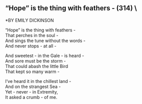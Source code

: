 ## “Hope” is the thing with feathers - (314) \
*BY EMILY DICKINSON

“Hope” is the thing with feathers - \
That perches in the soul -          \
And sings the tune without the words - \
And never stops - at all - 

And sweetest - in the Gale - is heard - \
And sore must be the storm - \
That could abash the little Bird \
That kept so many warm - 

I’ve heard it in the chillest land - \
And on the strangest Sea - \
Yet - never - in Extremity, \
It asked a crumb - of me. 
